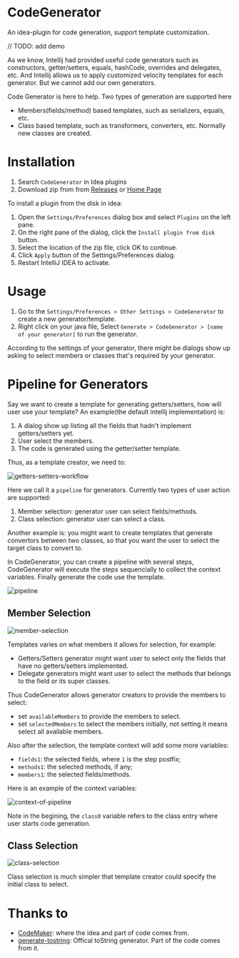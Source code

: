 # CodeGenerator

An idea-plugin for code generation, support template customization.

// TODO: add demo

As we know, Intellij had provided useful code generators such as constructors,
getter/setters, equals, hashCode, overrides and delegates, etc. And Intellij
allows us to apply customized velocity templates for each generator. But we
cannot add our own generators.

Code Generator is here to help. Two types of generation are supported here

- Members(fields/method) based templates, such as serializers, equals, etc.
- Class based template, such as transformers, converters, etc. Normally new classes are created.

# Installation

1. Search `CodeGenerator` in Idea plugins
2. Download zip from from [Releases](https://github.com/lotabout/CodeGenerator/releases) or [Home Page](https://plugins.jetbrains.com/plugin/10098-code-generator)

To install a plugin from the disk in idea:

1. Open the `Settings/Preferences` dialog box and select `Plugins` on the left pane.
2. On the right pane of the dialog, click the `Install plugin from disk` button.
3. Select the location of the zip file, click OK to continue.
4. Click `Apply` button of the Settings/Preferences dialog.
5. Restart IntelliJ IDEA to activate.

# Usage

1. Go to the `Settings/Preferences > Other Settings > CodeGenerator` to
   create a new generator/template.
2. Right click on your java file, Select `Generate > CodeGenerator > [name of your generator]` to run the generator.

According to the settings of your generator, there might be dialogs show up
asking to select members or classes that's required by your generator.

# Pipeline for Generators

Say we want to create a template for generating getters/setters, how will user
use your template? An example(the default intellij implementation) is:

1. A dialog show up listing all the fields that hadn't implement
   getters/setters yet.
2. User select the members.
3. The code is generated using the getter/setter template.

Thus, as a template creator, we need to:

![getters-setters-workflow](https://user-images.githubusercontent.com/1527040/31721488-23332b7a-b3df-11e7-883f-cac8e2be45a5.png)

Here we call it a `pipeline` for generators. Currently two types of user
action are supported:

1. Member selection: generator user can select fields/methods.
2. Class selection: generator user can select a class.

Another example is: you might want to create templates that generate
convertors between two classes, so that you want the user to select the target
class to convert to.

In CodeGenerator, you can create a pipeline with several steps, CodeGenerator
will execute the steps sequencially to collect the context variables. Finally
generate the code use the template.

![pipeline](https://user-images.githubusercontent.com/1527040/31721412-e9efcc38-b3de-11e7-99cd-44e3dd37b947.png)

## Member Selection

![member-selection](https://user-images.githubusercontent.com/1527040/31722083-c48779e4-b3e0-11e7-8441-a53a1b76de5d.png)

Templates varies on what members it allows for selection, for example:

- Getters/Setters generator might want user to select only the fields that
  have no getters/setters implemented.
- Delegate generators might want user to select the methods that belongs to
  the field or its super classes.

Thus CodeGenerator allows generator creators to provide the members to select:

- set `availableMembers` to provide the members to select.
- set `selectedMembers` to select the members initially, not setting it means
  select all available members.

Also after the selection, the template context will add some more variables:

- `fields1`: the selected fields, where `1` is the step postfix;
- `methods1`: the selected methods, if any;
- `members1`: the selected fields/methods.

Here is an example of the context variables:

![context-of-pipeline](https://user-images.githubusercontent.com/1527040/31721898-3629df8e-b3e0-11e7-8ac2-ca75680356cd.png)

Note in the begining, the `class0` variable refers to the class entry where
user starts code generation.

## Class Selection

![class-selection](https://user-images.githubusercontent.com/1527040/31723071-77492986-b3e3-11e7-8408-3735957fa8d9.png)

Class selection is much simpler that template creator could specify the
initial class to select.

# Thanks to

- [CodeMaker](https://raw.githubusercontent.com/x-hansong/CodeMaker): where
  the idea and part of code comes from.
- [generate-tostring](https://github.com/JetBrains/intellij-community/tree/master/plugins/generate-tostring):
  Offical toString generator. Part of the code comes from it.
